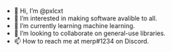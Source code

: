 - 👋 Hi, I’m @pxlcxt
- 👀 I’m interested in making software avalible to all.
- 🌱 I’m currently learning machine learning.
- 💞️ I’m looking to collaborate on general-use libraries.
- 📫 How to reach me at merp#1234 on Discord.
